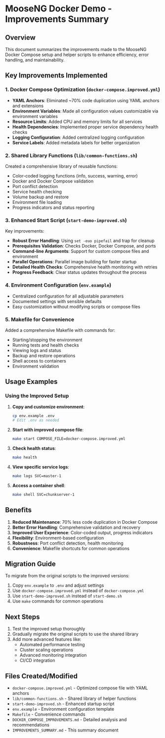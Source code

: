# MooseNG Docker Demo - Improvements Summary

## Overview

This document summarizes the improvements made to the MooseNG Docker Compose setup and helper scripts to enhance efficiency, error handling, and maintainability.

## Key Improvements Implemented

### 1. Docker Compose Optimization (`docker-compose.improved.yml`)

- **YAML Anchors**: Eliminated ~70% code duplication using YAML anchors and extensions
- **Environment Variables**: Made all configuration values customizable via environment variables
- **Resource Limits**: Added CPU and memory limits for all services
- **Health Dependencies**: Implemented proper service dependency health checks
- **Logging Configuration**: Added centralized logging configuration
- **Service Labels**: Added metadata labels for better organization

### 2. Shared Library Functions (`lib/common-functions.sh`)

Created a comprehensive library of reusable functions:
- Color-coded logging functions (info, success, warning, error)
- Docker and Docker Compose validation
- Port conflict detection
- Service health checking
- Volume backup and restore
- Environment file loading
- Progress indicators and status reporting

### 3. Enhanced Start Script (`start-demo-improved.sh`)

Key improvements:
- **Robust Error Handling**: Using `set -euo pipefail` and trap for cleanup
- **Prerequisites Validation**: Checks Docker, Docker Compose, and ports
- **Command-line Arguments**: Support for custom compose files and environment
- **Parallel Operations**: Parallel image building for faster startup
- **Detailed Health Checks**: Comprehensive health monitoring with retries
- **Progress Feedback**: Clear status updates throughout the process

### 4. Environment Configuration (`env.example`)

- Centralized configuration for all adjustable parameters
- Documented settings with sensible defaults
- Easy customization without modifying scripts or compose files

### 5. Makefile for Convenience

Added a comprehensive Makefile with commands for:
- Starting/stopping the environment
- Running tests and health checks
- Viewing logs and status
- Backup and restore operations
- Shell access to containers
- Environment validation

## Usage Examples

### Using the Improved Setup

1. **Copy and customize environment**:
   ```bash
   cp env.example .env
   # Edit .env as needed
   ```

2. **Start with improved compose file**:
   ```bash
   make start COMPOSE_FILE=docker-compose.improved.yml
   ```

3. **Check health status**:
   ```bash
   make health
   ```

4. **View specific service logs**:
   ```bash
   make logs SVC=master-1
   ```

5. **Access a container shell**:
   ```bash
   make shell SVC=chunkserver-1
   ```

## Benefits

1. **Reduced Maintenance**: 70% less code duplication in Docker Compose
2. **Better Error Handling**: Comprehensive validation and recovery
3. **Improved User Experience**: Color-coded output, progress indicators
4. **Flexibility**: Environment-based configuration
5. **Robustness**: Port conflict detection, health monitoring
6. **Convenience**: Makefile shortcuts for common operations

## Migration Guide

To migrate from the original scripts to the improved versions:

1. Copy `env.example` to `.env` and adjust settings
2. Use `docker-compose.improved.yml` instead of `docker-compose.yml`
3. Use `start-demo-improved.sh` instead of `start-demo.sh`
4. Use `make` commands for common operations

## Next Steps

1. Test the improved setup thoroughly
2. Gradually migrate the original scripts to use the shared library
3. Add more advanced features like:
   - Automated performance testing
   - Cluster scaling operations
   - Advanced monitoring integration
   - CI/CD integration

## Files Created/Modified

- `docker-compose.improved.yml` - Optimized compose file with YAML anchors
- `lib/common-functions.sh` - Shared library of helper functions
- `start-demo-improved.sh` - Enhanced startup script
- `env.example` - Environment configuration template
- `Makefile` - Convenience commands
- `DOCKER_COMPOSE_IMPROVEMENTS.md` - Detailed analysis and recommendations
- `IMPROVEMENTS_SUMMARY.md` - This summary document